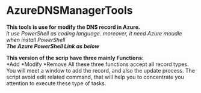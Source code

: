 # AzureDNSManagerTools
**This tools is use for modify the DNS record in Azure.** <br>
*it use PowerShell as coding language. moreover, it need Azure moudle when install PowerShell*<br>
***The Azure PowerShell Link as below***<br>

**This version of  the scrip have three mainly Functions:**<br>
*Add
*Modify
*Remove
All these three functions accept all record types.
You will meet a window to add the record, and also the update process. The script avoid edit related command, that will help you to concentrate you attention to execute these type of tasks.
